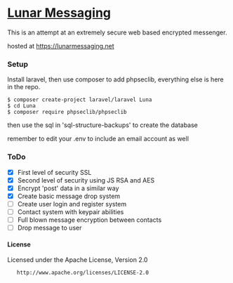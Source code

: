 # [Lunar Messaging](https://lunarmessaging.net)
This is an attempt at an extremely secure web based encrypted messenger.

hosted at https://lunarmessaging.net

### Setup
Install laravel, then use composer to add phpseclib, everything else is here in the repo.

    $ composer create-project laravel/laravel Luna
    $ cd Luna
    $ composer require phpseclib/phpseclib

then use the sql in 'sql-structure-backups' to create the database

remember to edit your .env to include an email account as well
    
### ToDo
- [x] First level of security SSL
- [x] Second level of security using JS RSA and AES
- [x] Encrypt 'post' data in a similar way
- [x] Create basic message drop system
- [ ] Create user login and register system
- [ ] Contact system with keypair abilities
- [ ] Full blown message encryption between contacts
- [ ] Drop message to user

#### License
   Licensed under the Apache License, Version 2.0

       http://www.apache.org/licenses/LICENSE-2.0


